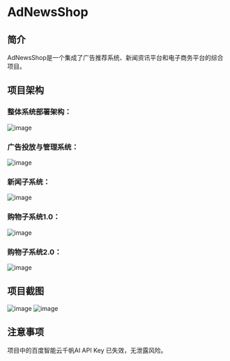 # AdNewsShop

## 简介
AdNewsShop是一个集成了广告推荐系统、新闻资讯平台和电子商务平台的综合项目。

## 项目架构
### 整体系统部署架构：
![image](https://github.com/user-attachments/assets/a0402fdf-fa6b-4e6b-9042-6f87a6947212)
### 广告投放与管理系统：
![image](https://github.com/user-attachments/assets/5646feee-957c-48d0-bd99-e991c09fd8e7)
### 新闻子系统：
![image](https://github.com/user-attachments/assets/89ba2a15-8d20-45ae-bc86-4f2abee9f0d9)
### 购物子系统1.0：
![image](https://github.com/user-attachments/assets/b71cd17d-8a1b-4cc7-b995-2ac75c7e8b81)
### 购物子系统2.0：
![image](https://github.com/user-attachments/assets/82b91358-074a-4302-be80-32b29e1a97ea)


## 项目截图
![image](https://github.com/user-attachments/assets/3650ce2d-1028-45ea-8dd4-42eca36f912b)
![image](https://github.com/user-attachments/assets/93a2fd72-863a-41f5-8a14-c05e6ccba320)

## 注意事项
项目中的百度智能云千帆AI API Key 已失效，无泄露风险。
